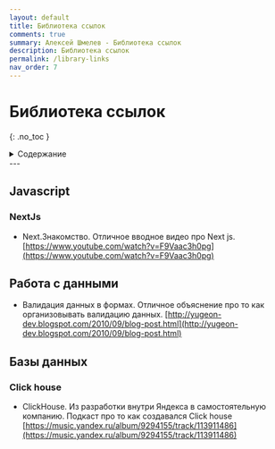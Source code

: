 ```yaml
---
layout: default
title: Библиотека ссылок
comments: true
summary: Алексей Шмелев - Библиотека ссылок
description: Библиотека ссылок
permalink: /library-links
nav_order: 7
---
```


# Библиотека ссылок
{: .no_toc }

<details close markdown="block">
  <summary>
    Содержание
  </summary>
  {: .text-delta }
1. TOC
{:toc}
</details>
---

## Javascript

### NextJs

- Next.Знакомство. Отличное вводное видео про Next js.
  [https://www.youtube.com/watch?v=F9Vaac3h0pg](https://www.youtube.com/watch?v=F9Vaac3h0pg)

## Работа с данными

- Валидация данных в формах. Отличное объяснение про то как организовывать валидацию данных.
  [http://yugeon-dev.blogspot.com/2010/09/blog-post.html](http://yugeon-dev.blogspot.com/2010/09/blog-post.html)

## Базы данных

### Click house

- ClickHouse. Из разработки внутри Яндекса в самостоятельную компанию. Подкаст про то как создавался Click house
  [https://music.yandex.ru/album/9294155/track/113911486](https://music.yandex.ru/album/9294155/track/113911486)